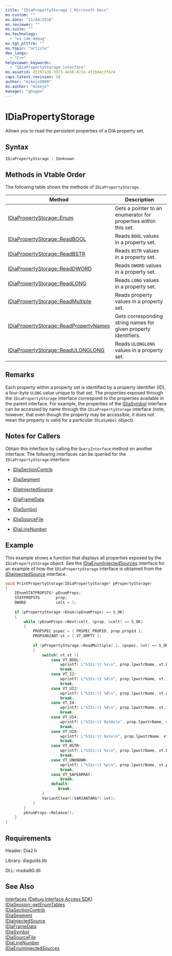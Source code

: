 ```yaml
---
title: "IDiaPropertyStorage | Microsoft Docs"
ms.custom: ""
ms.date: "11/04/2016"
ms.reviewer: ""
ms.suite: ""
ms.technology: 
  - "vs-ide-debug"
ms.tgt_pltfrm: ""
ms.topic: "article"
dev_langs: 
  - "C++"
helpviewer_keywords: 
  - "IDiaPropertyStorage interface"
ms.assetid: d3197a38-5973-4e56-873e-4f1b84c3f674
caps.latest.revision: 10
author: "mikejo5000"
ms.author: "mikejo"
manager: "ghogen"
---
```

# IDiaPropertyStorage
Allows you to read the persistent properties of a DIA property set.  
  
## Syntax  
  
```  
IDiaPropertyStorage : IUnknown  
```  
  
## Methods in Vtable Order  
 The following table shows the methods of `IDiaPropertyStorage`.  
  
|Method|Description|  
|------------|-----------------|  
|[IDiaPropertyStorage::Enum](../../debugger/debug-interface-access/idiapropertystorage-enum.md)|Gets a pointer to an enumerator for properties within this set.|  
|[IDiaPropertyStorage::ReadBOOL](../../debugger/debug-interface-access/idiapropertystorage-readbool.md)|Reads `BOOL` values in a property set.|  
|[IDiaPropertyStorage::ReadBSTR](../../debugger/debug-interface-access/idiapropertystorage-readbstr.md)|Reads `BSTR` values in a property set.|  
|[IDiaPropertyStorage::ReadDWORD](../../debugger/debug-interface-access/idiapropertystorage-readdword.md)|Reads `DWORD` values in a property set.|  
|[IDiaPropertyStorage::ReadLONG](../../debugger/debug-interface-access/idiapropertystorage-readlong.md)|Reads `LONG` values in a property set.|  
|[IDiaPropertyStorage::ReadMultiple](../../debugger/debug-interface-access/idiapropertystorage-readmultiple.md)|Reads property values in a property set.|  
|[IDiaPropertyStorage::ReadPropertyNames](../../debugger/debug-interface-access/idiapropertystorage-readpropertynames.md)|Gets corresponding string names for given property identifiers.|  
|[IDiaPropertyStorage::ReadULONGLONG](../../debugger/debug-interface-access/idiapropertystorage-readulonglong.md)|Reads `ULONGLONG` values in a property set.|  
  
## Remarks  
 Each property within a property set is identified by a property identifier (ID), a four-byte `ULONG` value unique to that set. The properties exposed through the `IDiaPropertyStorage` interface correspond to the properties available in the parent interface. For example, the properties of the [IDiaSymbol](../../debugger/debug-interface-access/idiasymbol.md) interface can be accessed by name through the `IDiaPropertyStorage` interface (note, however, that even though the property may be accessible, it does not mean the property is valid for a particular `IDiaSymbol` object).  
  
## Notes for Callers  
 Obtain this interface by calling the `QueryInterface` method on another interface. The following interfaces can be queried for the `IDiaPropertyStorage` interface:  
  
-   [IDiaSectionContrib](../../debugger/debug-interface-access/idiasectioncontrib.md)  
  
-   [IDiaSegment](../../debugger/debug-interface-access/idiasegment.md)  
  
-   [IDiaInjectedSource](../../debugger/debug-interface-access/idiainjectedsource.md)  
  
-   [IDiaFrameData](../../debugger/debug-interface-access/idiaframedata.md)  
  
-   [IDiaSymbol](../../debugger/debug-interface-access/idiasymbol.md)  
  
-   [IDiaSourceFile](../../debugger/debug-interface-access/idiasourcefile.md)  
  
-   [IDiaLineNumber](../../debugger/debug-interface-access/idialinenumber.md)  
  
## Example  
 This example shows a function that displays all properties exposed by the `IDiaPropertyStorage` object. See the [IDiaEnumInjectedSources](../../debugger/debug-interface-access/idiaenuminjectedsources.md) interface for an example of how the `IDiaPropertyStorage` interface is obtained from the [IDiaInjectedSource](../../debugger/debug-interface-access/idiainjectedsource.md) interface.  
  
```C++  
void PrintPropertyStorage(IDiaPropertyStorage* pPropertyStorage)  
{  
    IEnumSTATPROPSTG* pEnumProps;  
    STATPROPSTG       prop;  
    DWORD             celt = 1;  
  
    if (pPropertyStorage->Enum(&pEnumProps) == S_OK)  
    {  
        while (pEnumProps->Next(celt, &prop, &celt) == S_OK)  
        {  
            PROPSPEC pspec = { PRSPEC_PROPID, prop.propid };  
            PROPVARIANT vt = { VT_EMPTY };  
  
            if (pPropertyStorage->ReadMultiple( 1, &pspec, &vt) == S_OK)  
            {  
                switch( vt.vt ){  
                    case VT_BOOL:  
                        wprintf( L"%32s:\t %s\n", prop.lpwstrName, vt.bVal ? L"true" : L"false" );  
                        break;  
                    case VT_I2:  
                        wprintf( L"%32s:\t %d\n", prop.lpwstrName, vt.iVal );  
                        break;  
                    case VT_UI2:  
                        wprintf( L"%32s:\t %d\n", prop.lpwstrName, vt.uiVal );  
                        break;  
                    case VT_I4:  
                        wprintf( L"%32s:\t %d\n", prop.lpwstrName, vt.intVal );  
                        break;  
                    case VT_UI4:  
                        wprintf( L"%32s:\t 0x%0x\n", prop.lpwstrName, vt.uintVal );  
                        break;  
                    case VT_UI8:  
                        wprintf( L"%32s:\t 0x%x\n", prop.lpwstrName, vt.uhVal.QuadPart );  
                        break;  
                    case VT_BSTR:  
                        wprintf( L"%32s:\t %s\n", prop.lpwstrName, vt.bstrVal );  
                        break;  
                    case VT_UNKNOWN:  
                        wprintf( L"%32s:\t %p\n", prop.lpwstrName, vt.punkVal );  
                        break;  
                    case VT_SAFEARRAY:  
                        break;  
                    default:  
                       break;  
                }  
                VariantClear((VARIANTARG*) &vt);  
            }  
        }  
        pEnumProps->Release();  
    }  
}  
```  
  
## Requirements  
 Header: Dia2.h  
  
 Library: diaguids.lib  
  
 DLL: msdia80.dll  
  
## See Also  
 [Interfaces (Debug Interface Access SDK)](../../debugger/debug-interface-access/interfaces-debug-interface-access-sdk.md)   
 [IDiaSession::getEnumTables](../../debugger/debug-interface-access/idiasession-getenumtables.md)   
 [IDiaSectionContrib](../../debugger/debug-interface-access/idiasectioncontrib.md)   
 [IDiaSegment](../../debugger/debug-interface-access/idiasegment.md)   
 [IDiaInjectedSource](../../debugger/debug-interface-access/idiainjectedsource.md)   
 [IDiaFrameData](../../debugger/debug-interface-access/idiaframedata.md)   
 [IDiaSymbol](../../debugger/debug-interface-access/idiasymbol.md)   
 [IDiaSourceFile](../../debugger/debug-interface-access/idiasourcefile.md)   
 [IDiaLineNumber](../../debugger/debug-interface-access/idialinenumber.md)   
 [IDiaEnumInjectedSources](../../debugger/debug-interface-access/idiaenuminjectedsources.md)
